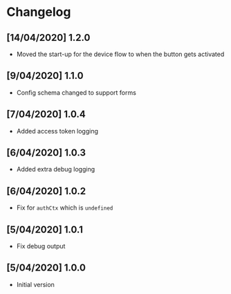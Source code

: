 # Changelog

## [14/04/2020] 1.2.0

- Moved the start-up for the device flow to when the button gets activated

## [9/04/2020] 1.1.0

- Config schema changed to support forms

## [7/04/2020] 1.0.4

- Added access token logging

## [6/04/2020] 1.0.3

- Added extra debug logging

## [6/04/2020] 1.0.2

- Fix for `authCtx` which is `undefined`

## [5/04/2020] 1.0.1

- Fix debug output

## [5/04/2020] 1.0.0

- Initial version